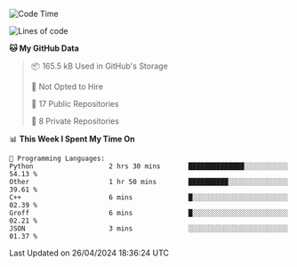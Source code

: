 <!--START_SECTION:waka-->
![Code Time](http://img.shields.io/badge/Code%20Time-887%20hrs%2047%20mins-blue)

![Lines of code](https://img.shields.io/badge/From%20Hello%20World%20I%27ve%20Written-208.0%20thousand%20lines%20of%20code-blue)

**🐱 My GitHub Data** 

> 📦 165.5 kB Used in GitHub's Storage 
 > 
> 🚫 Not Opted to Hire
 > 
> 📜 17 Public Repositories 
 > 
> 🔑 8 Private Repositories 
 > 
📊 **This Week I Spent My Time On** 

```text
💬 Programming Languages: 
Python                   2 hrs 30 mins       ██████████████░░░░░░░░░░░   54.13 % 
Other                    1 hr 50 mins        ██████████░░░░░░░░░░░░░░░   39.61 % 
C++                      6 mins              █░░░░░░░░░░░░░░░░░░░░░░░░   02.39 % 
Groff                    6 mins              █░░░░░░░░░░░░░░░░░░░░░░░░   02.21 % 
JSON                     3 mins              ░░░░░░░░░░░░░░░░░░░░░░░░░   01.37 % 
```


 Last Updated on 26/04/2024 18:36:24 UTC
<!--END_SECTION:waka-->
